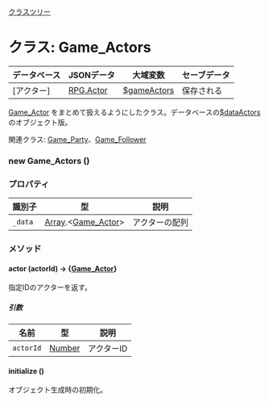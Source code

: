 [クラスツリー](index.md)

# クラス: Game_Actors

| データベース| JSONデータ | 大域変数 | セーブデータ |
| --- | --- | --- | --- |
| [アクター] | [RPG.Actor](RPG.Actor.md) | [$gameActors](global.md#gameactors-game_actors) | 保存される |

[Game_Actor](Game_Actor.md) をまとめて扱えるようにしたクラス。データベースの[$dataActors](global.md#dataactors-arrayrpgactor)のオブジェクト版。

関連クラス: [Game_Party](Game_Party.md)、[Game_Follower](Game_Follower.md)

### new Game_Actors ()

### プロパティ

| 識別子 | 型 | 説明 |
| --- | --- | --- |
| `_data` | [Array](Array.md).&lt;[Game_Actor](Game_Actor.md)&gt; | アクターの配列 |


### メソッド

#### actor (actorId) → {[Game_Actor](Game_Actor.md)}
指定IDのアクターを返す。

##### 引数

| 名前 | 型 | 説明 |
| --- | --- | --- |
| `actorId` | [Number](Number.md) | アクターID |


#### initialize ()
オブジェクト生成時の初期化。



